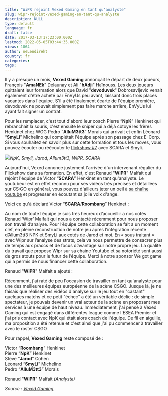```yaml
---
title: "WiPR rejoint Vexed Gaming en tant qu'analyste"
slug: wipr-rejoint-vexed-gaming-en-tant-qu-analyste
description: NULL
type: default
language: fr
draft: false
date: 2017-03-13T17:23:00.000Z
lastmod: 2022-05-05T03:44:35.000Z
views: 1864
author: neLendirekt
country: fr
categories:
tags:
---
```

Il y a presque un mois, **Vexed Gaming** annonçait le départ de deux joueurs, François "**AmaNEk**" Delaunay et Ali "**hAdji**" Haïnouss. Les deux joueurs quittaient leur formation alors que David "**devoduvek**" Dobrosavljevic venait également d'être acheté par EnVyUs peu avant, laissant donc trois places vacantes dans l'équipe. S'il a été finalement écarté de l'équipe première, devoduvek ne pouvait simplement pas faire marche arrière, EnVyUs lui ayant fait signer un contrat.

Pour les remplacer, c'est tout d'abord leur coach Pierre “**NpK**” Henkinet qui rebranchait la souris, c'est ensuite le sniper qui a déjà côtoyé les frères Henkinet chez WGG Pedro “**AlluM3tt3**” Morais qui arrivait et enfin Léonard “**SmyLi**” Michelino qui complétait l'équipe après son passage chez E-Corp. Si vous souhaitez en savoir plus sur cette formation et tous les moves, vous pouvez écouter ou réécouter le [flickshow #7](/flash/le-flickshow-7-special-vexed-avec-scara-et-smyli/343) avec SCARA et Smyli.

![](/storage/images/58c6d27a1f06c_welcome-770x433png.png)_NpK, Smyli, Jarod, Allum3tt3, WiPR, SCARA_

Aujourd'hui, Vexed annonce justement l'arrivée d'un intervenant régulier du Flickshow dans sa formation. En effet, c'est Renaud "**WiPR**" Malfait qui rejoint l'équipe de Victor “**SCARA**” Henkinet en tant qu'analyste. Le youtubeur est en effet reconnu pour ses vidéos très précises et détaillées sur CS:GO en général, vous pouvez d'ailleurs jeter un oeil à [sa chaîne youtube](https://www.youtube.com/WiPRcsgo) et progresser en écoutant sa jolie voix d'ange.

Voici ce qu'à déclaré Victor “**SCARA**/**Roombang**” Henkinet :

Au nom de toute l’équipe je suis très heureux d’accueillir a nos cotés Renaud ‘Wipr’ Malfait qui nous a contacté récemment pour nous proposer son travail d’analyse. Pour l’équipe cette collaboration se fait a un moment clef, en pleine reconstruction de notre jeu après l’intégration récente d’Allum3tt3 NPK et SmyLi aux cotés de Jarod et moi. En « sous traitant » avec Wipr sur l’analyse des strats, cela va nous permettre de consacrer plus de temps aux praccs et de focus d’avantage sur notre propre jeu. La qualité du travail que propose Wipr sur sa chaine Youtube et sa notoriété sont aussi de gros atouts pour le futur de l’équipe. Merci à notre sponsor We got game qui a permis de nous financer cette collaboration. 

Renaud "**WiPR**" Malfait a ajouté :

Récemment, j'ai raté de peu l'occasion de travailler en tant qu'analyste pour une des meilleures équipes européenne de la scène CSGO. Jusque là, je ne faisais que réaliser des vidéos d'analyse sur le jeu tout en "castant" quelques matchs et ce petit "échec" a été un véritable déclic : de simple spectateur, je pouvais devenir un vrai acteur de la scène en proposant mes services à une équipe de haut niveau. Immédiatement, j'ai pensé à Vexed Gaming qui est engagé dans différentes league comme l'ESEA Premier et j'ai pris contact avec NpK qui était alors coach de l'équipe. De fil en aiguille, ma proposition a été retenue et c'est ainsi que j'ai pu commencer à travailler avec le roster CSGO 

Pour rappel, **Vexed Gaming** reste composé de :

Victor “**Roombang**” Henkinet  
Pierre “**NpK**” Henkinet  
Steve “**Jarod**” Cohen  
Léonard “**SmyLi**” Michelino  
Pedro “**AlluM3tt3**” Morais  
  
Renaud "**WiPR**" Malfait _(Analyste)_

_Source : [Vexed Gaming](http://www.vexedmultigaming.com/team-vexed/wipr-joins-vexed-as-csgo-analyst/)_
